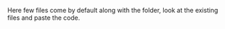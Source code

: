 Here few files come by default along with the folder, look at the existing files and paste the code.
